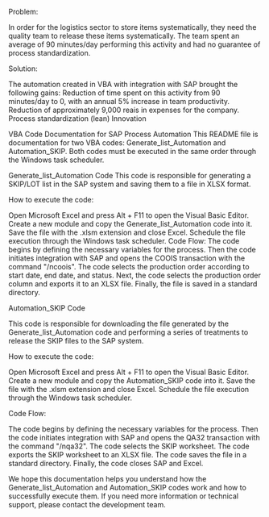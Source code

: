Problem:

In order for the logistics sector to store items systematically, they need the quality team to release these items systematically. The team spent an average of 90 minutes/day performing this activity and had no guarantee of process standardization.

Solution:

The automation created in VBA with integration with SAP brought the following gains:
Reduction of time spent on this activity from 90 minutes/day to 0, with an annual 5% increase in team productivity.
Reduction of approximately 9,000 reais in expenses for the company.
Process standardization (lean)
Innovation

VBA Code Documentation for SAP Process Automation
This README file is documentation for two VBA codes: Generate_list_Automation and Automation_SKIP.
Both codes must be executed in the same order through the Windows task scheduler.

Generate_list_Automation Code
This code is responsible for generating a SKIP/LOT list in the SAP system and saving them to a file in XLSX format.

How to execute the code:

Open Microsoft Excel and press Alt + F11 to open the Visual Basic Editor.
Create a new module and copy the Generate_list_Automation code into it.
Save the file with the .xlsm extension and close Excel.
Schedule the file execution through the Windows task scheduler.
Code Flow:
The code begins by defining the necessary variables for the process.
Then the code initiates integration with SAP and opens the COOIS transaction with the command "/ncoois".
The code selects the production order according to start date, end date, and status.
Next, the code selects the production order column and exports it to an XLSX file.
Finally, the file is saved in a standard directory.

Automation_SKIP Code

This code is responsible for downloading the file generated by the Generate_list_Automation code and performing a series of treatments to release the SKIP files to the SAP system.

How to execute the code:

Open Microsoft Excel and press Alt + F11 to open the Visual Basic Editor.
Create a new module and copy the Automation_SKIP code into it.
Save the file with the .xlsm extension and close Excel.
Schedule the file execution through the Windows task scheduler.

Code Flow:

The code begins by defining the necessary variables for the process.
Then the code initiates integration with SAP and opens the QA32 transaction with the command "/nqa32".
The code selects the SKIP worksheet.
The code exports the SKIP worksheet to an XLSX file.
The code saves the file in a standard directory.
Finally, the code closes SAP and Excel.

We hope this documentation helps you understand how the Generate_list_Automation and Automation_SKIP codes work and how to successfully execute them. If you need more information or technical support, please contact the development team.
